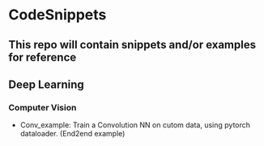 # CodeSnippets
## This repo will contain snippets and/or examples for reference

## Deep Learning
### Computer Vision
- Conv_example: Train a Convolution NN on cutom data, using pytorch dataloader. (End2end example)
